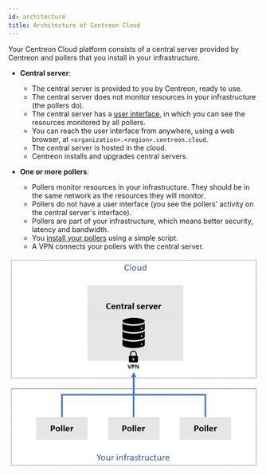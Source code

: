 ```yaml
---
id: architecture
title: Architecture of Centreon Cloud
---
```


Your Centreon Cloud platform consists of a central server provided by Centreon and pollers that you install in your infrastructure.

* **Central server**:
  * The central server is provided to you by Centreon, ready to use.
  * The central server does not monitor resources in your infrastructure (the pollers do).
  * The central server has a [user interface](interface.md), in which you can see the resources monitored by all pollers.
  * You can reach the user interface from anywhere, using a web browser, at `<organization>.<region>.centreon.cloud`.
  * The central server is hosted in the cloud.
  * Centreon installs and upgrades central servers.

* **One or more pollers**:
  * Pollers monitor resources in your infrastructure. They should be in the same network as the resources they will monitor.
  * Pollers do not have a user interface (you see the pollers' activity on the central server's interface).
  * Pollers are part of your infrastructure, which means better security, latency and bandwidth.
  * You [install your pollers](../installation/deploy-poller.md) using a simple script.
  * A VPN connects your pollers with the central server.

![image](../assets/getting-started/infra3.png)
